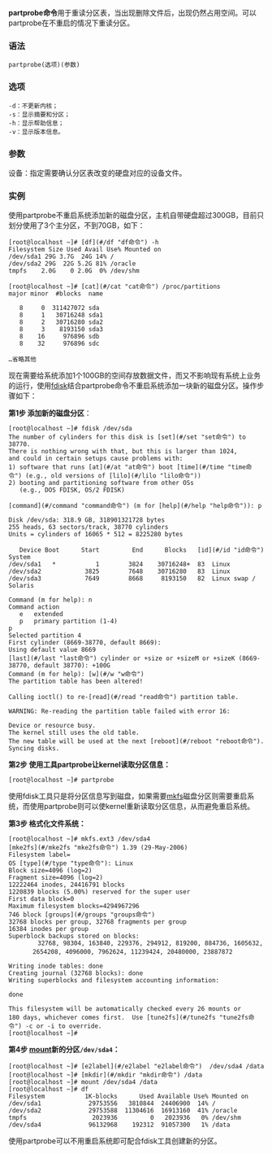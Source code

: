 **partprobe命令**用于重读分区表，当出现删除文件后，出现仍然占用空间。可以partprobe在不重启的情况下重读分区。

### 语法  

```
partprobe(选项)(参数)
```

### 选项  

```
-d：不更新内核；
-s：显示摘要和分区；
-h：显示帮助信息；
-v：显示版本信息。
```

### 参数  

设备：指定需要确认分区表改变的硬盘对应的设备文件。

### 实例  

使用partprobe不重启系统添加新的磁盘分区，主机自带硬盘超过300GB，目前只划分使用了3个主分区，不到70GB，如下：

```
[root@localhost ~]# [df](#/df "df命令") -h 
Filesystem Size Used Avail Use% Mounted on 
/dev/sda1 29G 3.7G  24G 14% / 
/dev/sda2 29G  22G 5.2G 81% /oracle 
tmpfs    2.0G    0 2.0G  0% /dev/shm
```

```
[root@localhost ~]# [cat](#/cat "cat命令") /proc/partitions
major minor  #blocks  name

   8     0  311427072 sda
   8     1   30716248 sda1
   8     2   30716280 sda2
   8     3    8193150 sda3
   8    16     976896 sdb
   8    32     976896 sdc

…省略其他

```

现在需要给系统添加1个100GB的空间存放数据文件，而又不影响现有系统上业务的运行，使用[fdisk](#/fdisk "fdisk命令")结合partprobe命令不重启系统添加一块新的磁盘分区。操作步骤如下：

**第1步 添加新的磁盘分区**：

```
[root@localhost ~]# fdisk /dev/sda
The number of cylinders for this disk is [set](#/set "set命令") to 38770.
There is nothing wrong with that, but this is larger than 1024,
and could in certain setups cause problems with:
1) software that runs [at](#/at "at命令") boot [time](#/time "time命令") (e.g., old versions of [lilo](#/lilo "lilo命令"))
2) booting and partitioning software from other OSs
   (e.g., DOS FDISK, OS/2 FDISK)

[command](#/command "command命令") (m for [help](#/help "help命令")): p

Disk /dev/sda: 318.9 GB, 318901321728 bytes
255 heads, 63 sectors/track, 38770 cylinders
Units = cylinders of 16065 * 512 = 8225280 bytes

   Device Boot      Start         End      Blocks   [id](#/id "id命令")  System
/dev/sda1   *           1        3824    30716248+  83  Linux
/dev/sda2            3825        7648    30716280   83  Linux
/dev/sda3            7649        8668     8193150   82  Linux swap / Solaris

Command (m for help): n
Command action
   e   extended
   p   primary partition (1-4)
p
Selected partition 4
First cylinder (8669-38770, default 8669):
Using default value 8669
[last](#/last "last命令") cylinder or +size or +sizeM or +sizeK (8669-38770, default 38770): +100G   
Command (m for help): [w](#/w "w命令")
The partition table has been altered!

Calling ioctl() to re-[read](#/read "read命令") partition table.

WARNING: Re-reading the partition table failed with error 16: 

Device or resource busy.
The kernel still uses the old table.
The new table will be used at the next [reboot](#/reboot "reboot命令").
Syncing disks.
```

**第2步 使用工具partprobe让kernel读取分区信息：**

```
[root@localhost ~]# partprobe
```

使用fdisk工具只是将分区信息写到磁盘，如果需要[mkfs](#/mkfs "mkfs命令")磁盘分区则需要重启系统，而使用partprobe则可以使kernel重新读取分区信息，从而避免重启系统。

**第3步 格式化文件系统：**

```
[root@localhost ~]# mkfs.ext3 /dev/sda4
[mke2fs](#/mke2fs "mke2fs命令") 1.39 (29-May-2006)
Filesystem label=
OS [type](#/type "type命令"): Linux
Block size=4096 (log=2)
Fragment size=4096 (log=2)
12222464 inodes, 24416791 blocks
1220839 blocks (5.00%) reserved for the super user
First data block=0
Maximum filesystem blocks=4294967296
746 block [groups](#/groups "groups命令")
32768 blocks per group, 32768 fragments per group
16384 inodes per group
Superblock backups stored on blocks:
        32768, 98304, 163840, 229376, 294912, 819200, 884736, 1605632, 
　　　　2654208, 4096000, 7962624, 11239424, 20480000, 23887872

Writing inode tables: done
Creating journal (32768 blocks): done
Writing superblocks and filesystem accounting information:

done

This filesystem will be automatically checked every 26 mounts or
180 days, whichever comes first.  Use [tune2fs](#/tune2fs "tune2fs命令") -c or -i to override.
[root@localhost ~]#
```

**第4步 [mount](#/mount "mount命令")新的分区`/dev/sda4`：**

```
[root@localhost ~]# [e2label](#/e2label "e2label命令")  /dev/sda4 /data
[root@localhost ~]# [mkdir](#/mkdir "mkdir命令") /data
[root@localhost ~]# mount /dev/sda4 /data
[root@localhost ~]# df
Filesystem           1K-blocks      Used Available Use% Mounted on
/dev/sda1             29753556   3810844  24406900  14% /
/dev/sda2             29753588  11304616  16913160  41% /oracle
tmpfs                  2023936         0   2023936   0% /dev/shm
/dev/sda4             96132968    192312  91057300   1% /data
```

使用partprobe可以不用重启系统即可配合fdisk工具创建新的分区。
